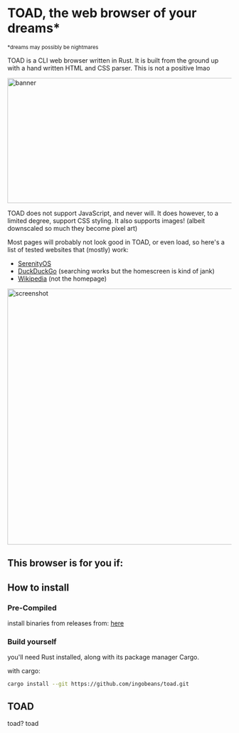# TOAD, the web browser of your dreams*
<sup>*dreams may possibly be nightmares</sup>

TOAD is a CLI web browser written in Rust. It is built from the ground up with a hand written HTML and CSS parser. This is not a positive lmao

<img width="956" height="281" alt="banner" src="https://github.com/user-attachments/assets/62c67377-f0ff-4fcd-b951-bf644861f79c" />

TOAD does not support JavaScript, and never will. It does however, to a limited degree, support CSS styling. It also supports images! (albeit downscaled so much they become pixel art)

Most pages will probably not look good in TOAD, or even load, so here's a list of tested websites that (mostly) work:
- [SerenityOS](https://serenityos.org/)
- [DuckDuckGo](https://html.duckduckgo.com/html/) (searching works but the homescreen is kind of jank)
- [Wikipedia](https://en.wikipedia.org/wiki/%22Hello,_World!%22_program) (not the homepage)

<img width="1409" height="575" alt="screenshot" src="https://github.com/user-attachments/assets/f45f01b8-62a1-4cda-97e7-de759985e1f5" />


## This browser is for you if:

## How to install

### Pre-Compiled
install binaries from releases from: [here](https://github.com/ingobeans/toad/releases)

### Build yourself
you'll need Rust installed, along with its package manager Cargo.

with cargo:
```bash
cargo install --git https://github.com/ingobeans/toad.git
```

## TOAD
toad? toad
